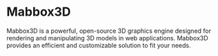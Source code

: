 # Mabbox3D
Mabbox3D is a powerful, open-source 3D graphics engine designed for rendering and manipulating 3D models in web applications. Mabbox3D provides an efficient and customizable solution to fit your needs.
